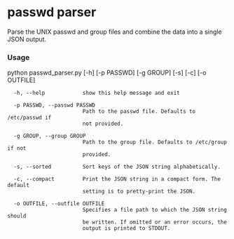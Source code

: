# passwd parser
Parse the UNIX passwd and group files and combine the data into a single JSON
output.

### Usage
python passwd_parser.py [-h] [-p PASSWD] [-g GROUP] [-s] [-c] [-o OUTFILE]

```optional arguments:
  -h, --help            show this help message and exit
  
  -p PASSWD, --passwd PASSWD
                        Path to the passwd file. Defaults to /etc/passwd if
                        not provided.
                        
  -g GROUP, --group GROUP
                        Path to the group file. Defaults to /etc/group if not
                        provided.
                        
  -s, --sorted          Sort keys of the JSON string alphabetically.
  
  -c, --compact         Print the JSON string in a compact form. The default
                        setting is to pretty-print the JSON.
                        
  -o OUTFILE, --outfile OUTFILE
                        Specifies a file path to which the JSON string should
                        be written. If omitted or an error occurs, the
                        output is printed to STDOUT.
```
